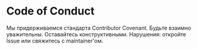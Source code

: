 # Code of Conduct

Мы придерживаемся стандарта Contributor Covenant.
Будьте взаимно уважительны. Оставайтесь конструктивными.
Нарушения: откройте Issue или свяжитесь с maintainer'ом.
